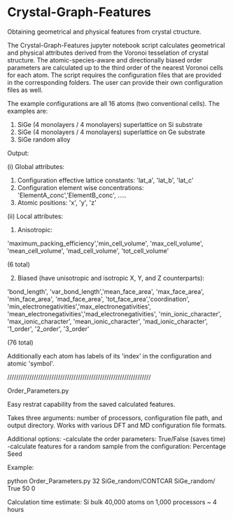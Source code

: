 # Crystal-Graph-Features
Obtaining geometrical and physical features from crystal ctructure.

The Crystal-Graph-Features jupyter notebook script calculates geometrical and physical attributes derived from the Voronoi tesselation of crystal structure. The atomic-species-aware and directionally biased order parameters are calculated up to the third order of the nearest Voronoi cells for each atom. The script requires the configuration files that are provided in the corresponding folders. The user can provide their own configuration files as well.

The example configurations are all 16 atoms (two conventional cells). The examples are:
1) SiGe (4 monolayers / 4 monolayers) superlattice on Si substrate
2) SiGe (4 monolayers / 4 monolayers) superlattice on Ge substrate
3) SiGe random alloy

Output:

(i) Global attributes:

  1) Configuration effective lattice constants:
  'lat_a', 'lat_b', 'lat_c'
  2) Configuration element wise concentrations:
  'ElementA_conc','ElementB_conc', .....
  3) Atomic positions:
  'x', 'y', 'z'  

(ii) Local attributes:

  1) Anisotropic:
  
  'maximum_packing_efficiency','min_cell_volume', 'max_cell_volume',
  'mean_cell_volume', 'mad_cell_volume', 'tot_cell_volume'
  
  (6 total)
  
  2) Biased (have unisotropic and isotropic X, Y, and Z counterparts):
  
  'bond_length', 'var_bond_length','mean_face_area', 'max_face_area',
  'min_face_area', 'mad_face_area', 'tot_face_area','coordination',
  'min_electronegativities','max_electronegativities',
  'mean_electronegativities','mad_electronegativities',
  'min_ionic_character', 'max_ionic_character', 
  'mean_ionic_character', 'mad_ionic_character',
  '1_order', '2_order', '3_order'
  
  (76 total)

Additionally each atom has labels of its 'index' in the configuration and atomic 'symbol'.


/////////////////////////////////////////////////////////////////

Order_Parameters.py

Easy restrat capability from the saved calculated features.

Takes three arguments: number of processors, configuration file path, and output directory. Works with various DFT and MD configuration file formats.

Additional options:
-calculate the order parameters: True/False (saves time)
-calculate features for a random sample from the configuration: Percentage Seed

Example:

python Order_Parameters.py 32 SiGe_random/CONTCAR SiGe_random/ True 50 0



Calculation time estimate:
Si bulk 40,000 atoms on 1,000 processors ~ 4 hours

